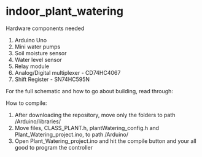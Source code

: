# indoor_plant_watering

Hardware components needed
  1. Arduino Uno
  2. Mini water pumps
  3. Soil moisture sensor
  4. Water level sensor
  5. Relay module
  6. Analog/Digital multiplexer - CD74HC4067
  7. Shift Register - SN74HC595N

For the full schematic and how to go about building, read through:
**<ARDUINO PROJECT HUB LINK>**
  
  
How to compile:
  1. After downloading the repository, move only the folders to path <YOUR PC PATH>/Arduino/libraries/
  2. Move files, CLASS_PLANT.h, plantWatering_config.h and Plant_Watering_project.ino, to path <YYOUR PC PATH>/Arduino/<YOUR PROJECT NAME>
  3. Open Plant_Watering_project.ino and hit the compile button and your all good to program the controller
